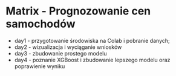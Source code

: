 # Matrix - Prognozowanie cen samochodów
  * day1 - przygotowanie środowiska na Colab i pobranie danych;
  * day2 - wizualizacja i wyciąganie wniosków
  * day3 - zbudowanie prostego modelu 
  * day4 - poznanie XGBoost i zbudowanie lepszego modelu oraz poprawienie wyniku
